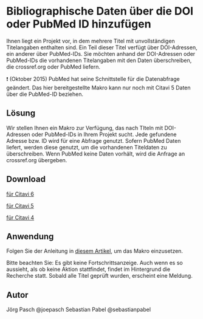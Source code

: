 # Bibliographische Daten über die DOI oder PubMed ID hinzufügen

Ihnen liegt ein Projekt vor, in dem mehrere Titel mit unvollständigen Titelangaben enthalten sind. Ein Teil dieser Titel verfügt über DOI-Adressen, ein anderer über PubMed-IDs. Sie möchten anhand der DOI-Adressen oder PubMed-IDs die vorhandenen Titelangaben mit den Daten überschreiben, die crossref.org oder PubMed liefern.

:heavy_exclamation_mark:
(Oktober 2015) PubMed hat seine Schnittstelle für die Datenabfrage geändert. Das hier bereitgestellte Makro kann nur noch mit Citavi 5 Daten über die PubMed-ID beziehen.


## Lösung
Wir stellen Ihnen ein Makro zur Verfügung, das nach TIteln mit DOI-Adressen oder PubMed-IDs in Ihrem Projekt sucht. Jede gefundene Adresse bzw. ID wird für eine Abfrage genutzt. Sofern PubMed Daten liefert, werden diese genutzt, um die vorhandenen Titeldaten zu überschreiben. Wenn PubMed keine Daten vorhält, wird die Anfrage an crossref.org übergeben.

## Download
[für Citavi 6](C6_Update_Bibliographic_Data_from_DOI_or_PubMed_Search.cs)

[für Citavi 5](C5_Update_Bibliographic_Data_from_DOI_or_PubMed_Search.cs)

[für Citavi 4](C4_Update_Bibliographic_Data_from_DOI_or_PubMed_Search.cs)

## Anwendung
Folgen Sie der Anleitung in [diesem Artikel](/readme.de.md), um das Makro einzusetzen.

Bitte beachten Sie: Es gibt keine Fortschrittsanzeige. Auch wenn es so aussieht, als ob keine Aktion stattfindet, findet im Hintergrund die Recherche statt. Sobald alle Titel geprüft wurden, erscheint eine Meldung.

## Autor
Jörg Pasch @joepasch
Sebastian Pabel @sebastianpabel
